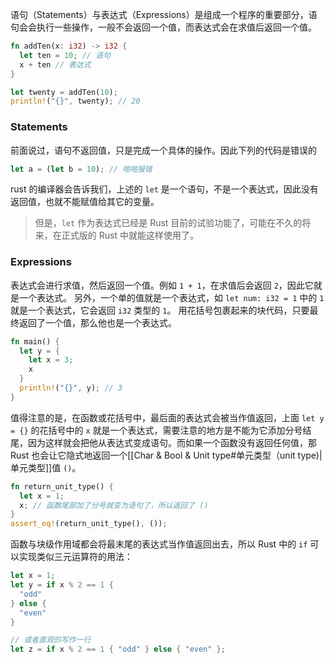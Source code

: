 语句（Statements）与表达式（Expressions）是组成一个程序的重要部分，语句会会执行一些操作，一般不会返回一个值，而表达式会在求值后返回一个值。

```Rust
fn addTen(x: i32) -> i32 {
  let ten = 10; // 语句
  x + ten // 表达式
}

let twenty = addTen(10);
println!("{}", twenty); // 20
```

### Statements

前面说过，语句不返回值，只是完成一个具体的操作。因此下列的代码是错误的

```Rust
let a = (let b = 10); // 啪啪报错
```

rust 的编译器会告诉我们，上述的 `let` 是一个语句，不是一个表达式，因此没有返回值，也就不能赋值给其它的变量。

> 但是，`let` 作为表达式已经是 Rust 目前的试验功能了，可能在不久的将来，在正式版的 Rust 中就能这样使用了。

### Expressions

表达式会进行求值，然后返回一个值。例如 `1 + 1`，在求值后会返回 `2`，因此它就是一个表达式。
另外，一个单的值就是一个表达式，如 `let num: i32 = 1` 中的 `1` 就是一个表达式，它会返回 `i32` 类型的 `1`。
用花括号包裹起来的块代码，只要最终返回了一个值，那么他也是一个表达式。

```Rust
fn main() {
  let y = {
    let x = 3;
    x
  }
  println!("{}", y); // 3
}
```

值得注意的是，在函数或花括号中，最后面的表达式会被当作值返回，上面 `let y = {}` 的花括号中的 `x` 就是一个表达式，需要注意的地方是不能为它添加分号结尾，因为这样就会把他从表达式变成语句。而如果一个函数没有返回任何值，那 Rust 也会让它隐式地返回一个[[Char & Bool & Unit type#单元类型（unit type)|单元类型]]值 `()`。

```Rust
fn return_unit_type() {
  let x = 1;
  x; // 函数尾部加了分号就变为语句了，所以返回了 ()
}
assert_eq!(return_unit_type(), ());
```

函数与块级作用域都会将最末尾的表达式当作值返回出去，所以 Rust 中的 `if` 可以实现类似三元运算符的用法：

```Rust
let x = 1;
let y = if x % 2 == 1 {
  "odd"
} else {
  "even"
}

// 或者直观的写作一行
let z = if x % 2 == 1 { "odd" } else { "even" };
```
